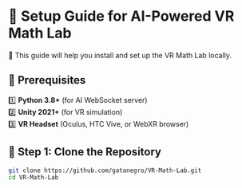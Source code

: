 # 📖 Setup Guide for AI-Powered VR Math Lab  
🚀 This guide will help you install and set up the VR Math Lab locally.

## 📌 Prerequisites  
1️⃣ **Python 3.8+** (for AI WebSocket server)  
2️⃣ **Unity 2021+** (for VR simulation)  
3️⃣ **VR Headset** (Oculus, HTC Vive, or WebXR browser)  

## 📌 Step 1: Clone the Repository  
```sh
git clone https://github.com/gatanegro/VR-Math-Lab.git
cd VR-Math-Lab
